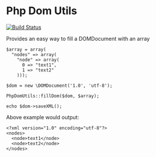 # Php Dom Utils #

[![Build Status](https://secure.travis-ci.org/tonivdv/PhpDomUtils.png?branch=master)](http://travis-ci.org/tonivdv/PhpDomUtils)

Provides an easy way to fill a DOMDocument with an array

    $array = array(
      "nodes" => array(
        "node" => array(
          0 => "text1",
          1 => "text2"
        )));

    $dom = new \DOMDocument('1.0', 'utf-8');

    PhpDomUtils::fillDom($dom, $array);

    echo $dom->saveXML();

Above example would output:

    <?xml version="1.0" encoding="utf-8"?>
    <nodes>
      <node>text1</node>
      <node>text2</node>
    </nodes>